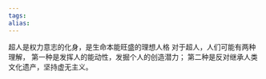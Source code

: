 ```yaml
---
tags: 
alias:
---
```

超人是权力意志的化身，是生命本能旺盛的理想人格
对于超人，人们可能有两种理解，
第一种是发挥人的能动性，发掘个人的创造潜力；
第二种是反对继承人类文化遗产，坚持虚无主义。




